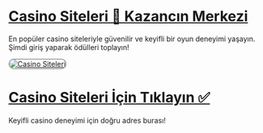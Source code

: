 # <a href="https://t2m.io/2284401" title="Casino Siteleri Güncel Adres">Casino Siteleri 🎰 Kazancın Merkezi</a>

En popüler casino siteleriyle güvenilir ve keyifli bir oyun deneyimi yaşayın. Şimdi giriş yaparak ödülleri toplayın!

<a href="https://t2m.io/2284401" title="Casino Siteleri Güncel Giriş">
<img src="https://i.ibb.co/gtF7ptH/photo-2025-01-13-14-27-16.jpg" alt="Casino Siteleri" style="max-width: 100%; border: 2px solid #aaa; border-radius: 20px;">
</a>

# <a href="https://t2m.io/2284401" title="Casino Siteleri">Casino Siteleri İçin Tıklayın ✅</a>
Keyifli casino deneyimi için doğru adres burası!
